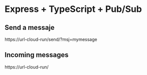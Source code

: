 # Express + TypeScript + Pub/Sub


## Send a messaje
https://url-cloud-run/send/?msj=mymessage


## Incoming messages
https://url-cloud-run/
